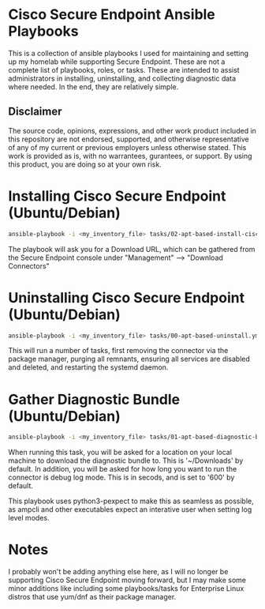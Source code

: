# Cisco Secure Endpoint Ansible Playbooks
This is a collection of ansible playbooks I used for maintaining and setting up my homelab while supporting Secure Endpoint. These are not a complete list of playbooks, roles, or tasks. These are intended to assist administrators in installing, uninstalling, and collecting diagnostic data where needed. In the end, they are relatively simple.

## Disclaimer
The source code, opinions, expressions, and other work product included in this repository are not endorsed, supported, and otherwise representative of any of my current or previous employers unless otherwise stated. This work is provided as is, with no warrantees, gurantees, or support. By using this product, you are doing so at your own risk.


# Installing Cisco Secure Endpoint (Ubuntu/Debian)
```bash
ansible-playbook -i <my_inventory_file> tasks/02-apt-based-install-cisco-amp.yml
```
The playbook will ask you for a Download URL, which can be gathered from the Secure Endpoint console under "Management" --> "Download Connectors"

# Uninstalling Cisco Secure Endpoint (Ubuntu/Debian)
```bash
ansible-playbook -i <my_inventory_file> tasks/00-apt-based-uninstall.yml
```
This will run a number of tasks, first removing the connector via the package manager, purging all remnants, ensuring all services are disabled and deleted, and restarting the systemd daemon.

# Gather Diagnostic Bundle (Ubuntu/Debian)
```bash
ansible-playbook -i <my_inventory_file> tasks/01-apt-based-diagnostic-bundle.yml
```
When running this task, you will be asked for a location on your local machine to download the diagnostic bundle to. This is '~/Downloads' by default. In addition, you will be asked for how long you want to run the connector is debug log mode. This is in secods, and is set to '600' by default.

This playbook uses python3-pexpect to make this as seamless as possible, as ampcli and other executables expect an interative user when setting log level modes.

# Notes
I probably won't be adding anything else here, as I will no longer be supporting Cisco Secure Endpoint moving forward, but I may make some minor additions like including some playbooks/tasks for Enterprise Linux distros that use yum/dnf as their package manager.